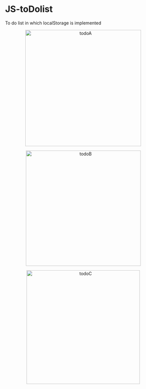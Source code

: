 # JS-toDolist
 To do list in which localStorage is implemented
<p align = "center">
 <img width="374" alt="todoA" src="https://github.com/AtheoJester23/JS-toDolist/assets/116144586/b4d0c354-230f-4d17-ab7d-e9377954f8e8">
</p>
<p align="center">
 <img width="371" alt="todoB" src="https://github.com/AtheoJester23/JS-toDolist/assets/116144586/8aafe141-328e-4912-af10-6c15ba461bf8">
</p>
<p align="center">
 <img width="366" alt="todoC" src="https://github.com/AtheoJester23/JS-toDolist/assets/116144586/2b15b671-ec7b-41ae-9e20-808105b67cd3">
</p>
